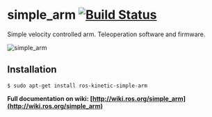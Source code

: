 # simple_arm [![Build Status](http://build.ros.org/buildStatus/icon?job=Kbin_uX64__simple_arm__ubuntu_xenial_amd64__binary)](http://build.ros.org/job/Kbin_uX64__simple_arm__ubuntu_xenial_amd64__binary)

Simple velocity controlled arm. Teleoperation software and firmware.

![simple_arm](http://wiki.ros.org/simple_arm?action=AttachFile&do=get&target=simple+arm+joystick+diagram.png)

## Installation

```
$ sudo apt-get install ros-kinetic-simple-arm
```

**Full documentation on wiki: [http://wiki.ros.org/simple_arm](http://wiki.ros.org/simple_arm)**
